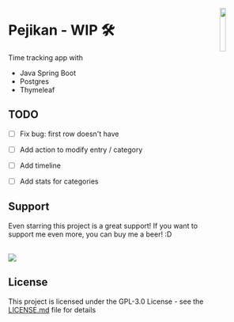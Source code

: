 <img align="right" width="15%" src="screens/icon.png"></img>
# Pejikan - WIP 🛠️

Time tracking app with

- Java Spring Boot
- Postgres
- Thymeleaf

## TODO
- [ ] Fix bug: first row doesn't have <form>
- [ ] Add action to modify entry / category
- [ ] Add timeline
- [ ] Add stats for categories


## Support
Even starring this project is a great support! If you want to support me even more, you can buy me a beer! :D

<br><a href="https://www.buymeacoffee.com/alexpera"><img src="https://img.buymeacoffee.com/button-api/?text=Buy me a beer&emoji=🍺&slug=alexpera&button_colour=94e3fe&font_colour=000000&font_family=Bree&outline_colour=000000&coffee_colour=FFDD00" /></a>

## License

This project is licensed under the GPL-3.0 License - see the [LICENSE.md](LICENSE.md) file for details
